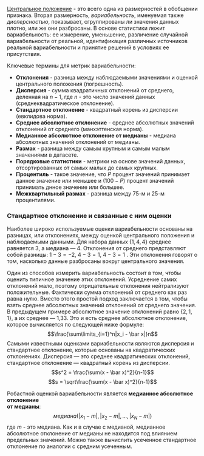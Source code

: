 [Центральное положение](https://github.com/sutourisu/Practical-statistic/blob/main/%D0%A0%D0%B0%D0%B7%D0%B2%D0%B5%D0%B4%D1%8B%D0%B2%D0%B0%D1%82%D0%B5%D0%BB%D1%8C%D0%BD%D1%8B%D0%B9%20%D0%B0%D0%BD%D0%B0%D0%BB%D0%B8%D0%B7/%D0%9E%D1%86%D0%B5%D0%BD%D0%BA%D0%B8%20%D1%86%D0%B5%D0%BD%D1%82%D1%80%D0%B0%D0%BB%D1%8C%D0%BD%D0%BE%D0%B3%D0%BE%20%D0%BF%D0%BE%D0%BB%D0%BE%D0%B6%D0%B5%D0%BD%D0%B8%D1%8F.md) - это всего одна из размерностей в обобщении признака. Вторая размерность, *вариабельность*, именуемая также *дисперсностью*, показывает, сгруппированы ли значения данных плотно, или же они разбросаны. В основе статистики лежит вариабельность: ее измерение, уменьшение, различение случайной вариабельности от реальной, идентификация различных источников реальной вариабельности и принятие решений в условиях ее присутствия.

Ключевые термины для метрик вариабельности:

* **Отклонения** - разница между наблюдаемыми значениями и оценкой центрального положения (погрешность).
* **Дисперсия** - сумма квадратичных отклонений от среднего, деленная на $n - 1$, где $n$ - это число значений данных (среднеквадратическое отклонение).
* **Стандартное отклонение** - квадратный корень из дисперсии (евклидова норма).
* **Среднее абсолютное отклонение** - среднее абсолютных значений отклонений от среднего (манхэттенская норма).
* **Медианное абсолютное отклонение от медианы** - медиана абсолютных значений отклонений от медианы.
* **Размах** - разница между самым крупным и самым малым значениями в датасете.
* **Порядковые статистики** - метрики на основе значений данных, отсортированных от самых малых до самых крупных.
* **Процентиль** - такое значение, что $P$ процент значений принимает данное значение или меньшее и $(100-P)$ процент значений принимать днное значение или большее.
* **Межквартильный размах** - разница между 75-м и 25-м процентилями.

### Стандартное отклонение и связанные с ним оценки

Наиболее широко используемые оценки вариабельности основаны на разницах, или отклонениях, между оценкой центрального положения и наблюдаемыми данными. Для набора данных $\{1, 4, 4\}$ среднее равняется 3, а медиана — 4. Отклонения от среднего представляют собой разницы: $1-3=-2,~4-3=1,~4-3=1$    . Эти отклонения говорят о том, насколько данные разбросаны вокруг центрального значения.

Один из способов измерить вариабельность состоит в том, чтобы оценить типичное значение этих отклонений. Усреднение самих отклонений мало, поэтому отрицательные отклонения нейтрализуют положительные. Фактически сумма отклонений от среднего как раз равна нулю. Вместо этого простой подход заключается в том, чтобы взять среднее абсолютных значений отклонений от среднего значения. В предыдущем примере абсолютное значение отклонений равно $\{2, 1, 1\}$, а их среднее — 1,33. Это и есть среднее абсолютное отклонение, которое вычисляется по следующей ниже формуле:
$$\frac{\sum\limits_{i=1}^n|x_i - \bar x|}n$$
Самыми известными оценками вариабельности являются дисперсия и стандартное отклонение, которые основаны на квадратических отклонениях. Дисперсия — это среднее квадратических отклонений, стандартное отклонение — квадратный корень из дисперсии.
$$s^2 = \frac{\sum(x - \bar x)^2}{n-1}$$
$$s = \sqrt\frac{\sum(x - \bar x)^2}{n-1}$$

Робастной оценкой вариабельности является **медианное абсолютное отклонение  
от медианы**:
$$медиана(|x_1 - m|,|x_2 - m|, ..., |x_N - m|)$$
где $m$ - это медиана. Как и в случае с медианой, медианное абсолютное отклонение от медианы не находится под влиянием предельных значений. Можно также вычислить усеченное стандартное отклонение по аналогии с средним усеченным.
